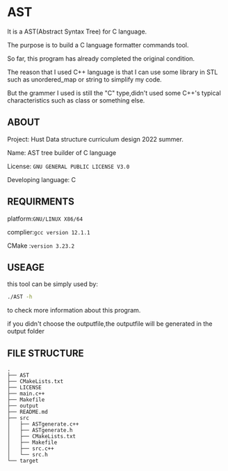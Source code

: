 # AST

It is a AST(Abstract Syntax Tree) for C language.

The purpose is to build a C language formatter commands tool.

So far, this program has already completed the original condition.

The reason that I used C++ language is that I can use some library in STL such as unordered_map or string to simplify my code.

But the grammer I used is still the "C" type,didn't used some C++'s typical characteristics such as class or something else.

## ABOUT

Project: Hust Data structure curriculum design 2022 summer.

Name: AST tree builder of C language

License: `GNU GENERAL PUBLIC LICENSE V3.0`

Developing language: C

## REQUIRMENTS

platform:`GNU/LINUX X86/64`

complier:`gcc version 12.1.1`

CMake :`version 3.23.2`

## USEAGE

this tool can be simply used by:

```bash
./AST -h
```

to check more information about this program.

if you didn't choose the outputfile,the outputfile will be generated in the output folder

## FILE STRUCTURE

```
.
├── AST
├── CMakeLists.txt
├── LICENSE
├── main.c++
├── Makefile
├── output
├── README.md
├── src
│   ├── ASTgenerate.c++
│   ├── ASTgenerate.h
│   ├── CMakeLists.txt
│   ├── Makefile
│   ├── src.c++
│   └── src.h
└── target
```
